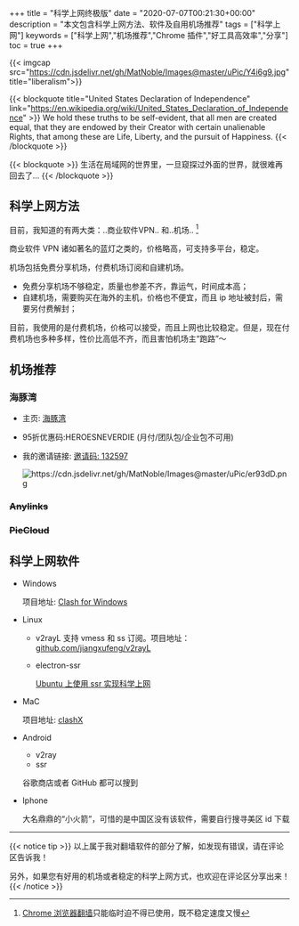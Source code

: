 +++
title = "科学上网终极版"
date = "2020-07-07T00:21:30+00:00"
description = "本文包含科学上网方法、软件及自用机场推荐"
tags = ["科学上网"]
keywords = ["科学上网","机场推荐","Chrome 插件","好工具高效率","分享"]
toc = true
+++

{{< imgcap src="https://cdn.jsdelivr.net/gh/MatNoble/Images@master/uPic/Y4i6g9.jpg" title="liberalism">}}

{{< blockquote title="United States Declaration of Independence" link="https://en.wikipedia.org/wiki/United_States_Declaration_of_Independence" >}}
We hold these truths to be self-evident, that all men are created equal, that they are endowed by their Creator with certain unalienable Rights, that among these are Life, Liberty, and the pursuit of Happiness.
{{< /blockquote  >}}

{{< blockquote  >}}
生活在局域网的世界里，一旦窥探过外面的世界，就很难再回去了...
{{< /blockquote >}}

## 科学上网方法

目前，我知道的有两大类：..商业软件VPN.. 和..机场.. [^1]

商业软件 VPN 诸如著名的蓝灯之类的，价格略高，可支持多平台，稳定。

机场包括免费分享机场，付费机场订阅和自建机场。

- 免费分享机场不够稳定，质量也参差不齐，靠运气，时间成本高；
- 自建机场，需要购买在海外的主机，价格也不便宜，而且 ip 地址被封后，需要另付费解封； 

目前，我使用的是付费机场，价格可以接受，而且上网也比较稳定。但是，现在付费机场也多种多样，性价比高低不齐，而且害怕机场主“跑路”～

## 机场推荐

### 海豚湾

- 主页: [海豚湾](https://hitun.io/)

- 95折优惠码:HEROESNEVERDIE (月付/团队包/企业包不可用)

- 我的邀请链接: [邀请码: 132597](https://hitun.io//auth/register?affid=132597)
  
  <img src="https://cdn.jsdelivr.net/gh/MatNoble/Images@master/uPic/er93dD.png" title="" alt="https://cdn.jsdelivr.net/gh/MatNoble/Images@master/uPic/er93dD.png" data-align="center">

### ~~Anylinks~~

### ~~PieCloud~~

## 科学上网软件

- Windows
  
  项目地址: [Clash for Windows](https://github.com/Fndroid/clash_for_windows_pkg)

- Linux
  
  - v2rayL
    支持 vmess 和 ss 订阅。项目地址：[github.com/jiangxufeng/v2rayL](https://github.com/jiangxufeng/v2rayL)
  
  - electron-ssr
    
    [Ubuntu 上使用 ssr 实现科学上网](https://matnoble.me/tech/ubuntu/ubuntu-ssr/)

- MaC
  
  项目地址: [clashX](https://github.com/yichengchen/clashX)

- Android
  
  - v2ray
  - ssr
  
  谷歌商店或者 GitHub 都可以搜到

- Iphone
  
  大名鼎鼎的“小火箭”，可惜的是中国区没有该软件，需要自行搜寻美区 id 下载

--- 

{{< notice tip >}}
以上属于我对翻墙软件的部分了解，如发现有错误，请在评论区告诉我！

另外，如果您有好用的机场或者稳定的科学上网方式，也欢迎在评论区分享出来！
{{< /notice >}}

[^1]: [Chrome 浏览器翻墙](https://matnoble.me/tech/ubuntu/scientific-internet/)只能临时迫不得已使用，既不稳定速度又慢

